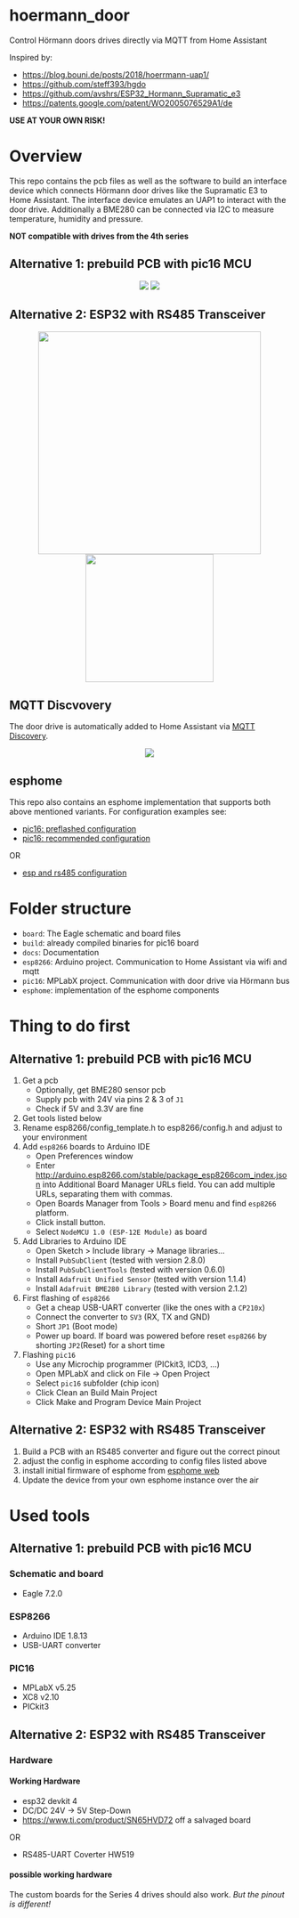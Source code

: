 # hoermann_door
Control Hörmann doors drives directly via MQTT from Home Assistant

Inspired by: 
- https://blog.bouni.de/posts/2018/hoerrmann-uap1/
- https://github.com/steff393/hgdo
- https://github.com/avshrs/ESP32_Hormann_Supramatic_e3
- https://patents.google.com/patent/WO2005076529A1/de

**USE AT YOUR OWN RISK!**

# Overview

This repo contains the pcb files as well as the software to build an interface device which connects Hörmann door drives like the Supramatic E3 to Home Assistant. The interface device emulates an UAP1 to interact with the door drive. Additionally a BME280 can be connected via I2C to measure temperature, humidity and pressure.

**NOT compatible with drives from the 4th series**

## Alternative 1: prebuild PCB with pic16 MCU

<p align="center">
    <img src="docs/pcb1.png?raw=true">
    <img src="docs/pcb2.png?raw=true">
</p>

## Alternative 2: ESP32 with RS485 Transceiver

<p align="center">
    <img src="docs/PCB.png?raw=false" width="400px">
    <img src="docs/installation.png?raw=false" width="230px">
</p>


## MQTT Discvovery

The door drive is automatically added to Home Assistant via [MQTT Discovery](https://www.home-assistant.io/docs/mqtt/discovery/).

<p align="center">
    <img src="docs/device.png?raw=true">
</p>

## esphome
This repo also contains an esphome implementation that supports both above mentioned variants. For configuration examples see:
- [pic16: preflashed configuration](esphome/preflashed_pic16.yaml)
- [pic16: recommended configuration](esphome/recommended_pic16.yaml)

OR

- [esp and rs485 configuration](esphome/recommended_esp.yaml)


# Folder structure

* `board`: The Eagle schematic and board files
* `build`: already compiled binaries for pic16 board
* `docs`: Documentation
* `esp8266`: Arduino project. Communication to Home Assistant via wifi and mqtt
* `pic16`: MPLabX project. Communication with door drive via Hörmann bus
* `esphome`: implementation of the esphome components

# Thing to do first
## Alternative 1: prebuild PCB with pic16 MCU
1. Get a pcb
    * Optionally, get BME280 sensor pcb
    * Supply pcb with 24V via pins 2 & 3 of `J1`
    * Check if 5V and 3.3V are fine
1. Get tools listed below
1. Rename esp8266/config_template.h to esp8266/config.h and adjust to your environment
1. Add `esp8266` boards to Arduino IDE
    * Open Preferences window
    * Enter http://arduino.esp8266.com/stable/package_esp8266com_index.json into Additional Board Manager URLs field. You can add multiple URLs, separating them with commas.
    * Open Boards Manager from Tools > Board menu and find `esp8266` platform.
    * Click install button.
    * Select `NodeMCU 1.0 (ESP-12E Module)` as board
1. Add Libraries to Arduino IDE
    * Open Sketch > Include library -> Manage libraries...
    * Install `PubSubClient` (tested with version 2.8.0)
    * Install `PubSubClientTools` (tested with version 0.6.0)
    * Install `Adafruit Unified Sensor` (tested with version 1.1.4)
    * Install `Adafruit BME280 Library` (tested with version 2.1.2)
1. First flashing of `esp8266`
    * Get a cheap USB-UART converter (like the ones with a `CP210x`)
    * Connect the converter to `SV3` (RX, TX and GND)
    * Short `JP1` (Boot mode)
    * Power up board. If board was powered before reset `esp8266` by shorting `JP2`(Reset) for a short time
1. Flashing `pic16`
    * Use any Microchip programmer (PICkit3, ICD3, ...)
    * Open MPLabX and click on File -> Open Project
    * Select `pic16` subfolder (chip icon)
    * Click Clean an Build Main Project
    * Click Make and Program Device Main Project

## Alternative 2: ESP32 with RS485 Transceiver
1. Build a PCB with an RS485 converter and figure out the correct pinout
2. adjust the config in esphome according to config files listed above
3. install initial firmware of esphome from [esphome web](https://web.esphome.io/)
4. Update the device from your own esphome instance over the air

# Used tools
## Alternative 1: prebuild PCB with pic16 MCU

### Schematic and board
* Eagle 7.2.0

### ESP8266
* Arduino IDE 1.8.13
* USB-UART converter

### PIC16
* MPLabX v5.25
* XC8 v2.10
* PICkit3

## Alternative 2: ESP32 with RS485 Transceiver

### Hardware
#### Working Hardware
- esp32 devkit 4
- DC/DC 24V -> 5V Step-Down
- https://www.ti.com/product/SN65HVD72 off a salvaged board

OR
- RS485-UART Coverter HW519
#### possible working hardware
The custom boards for the Series 4 drives should also work. *But the pinout is different!*

